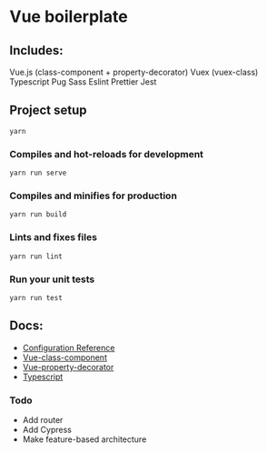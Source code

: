 # Vue boilerplate

## Includes:
Vue.js (class-component + property-decorator)
Vuex (vuex-class)
Typescript
Pug
Sass
Eslint
Prettier
Jest

## Project setup
```
yarn
```

### Compiles and hot-reloads for development
```
yarn run serve
```

### Compiles and minifies for production
```
yarn run build
```

### Lints and fixes files
```
yarn run lint
```

### Run your unit tests
```
yarn run test
```
## Docs:
  * [Configuration Reference](https://cli.vuejs.org/config/)
  * [Vue-class-component](https://github.com/vuejs/vue-class-component)
  * [Vue-property-decorator](https://github.com/kaorun343/vue-property-decorator)
  * [Typescript](https://www.typescriptlang.org/)

### Todo
  * Add router
  * Add Cypress
  * Make feature-based architecture
